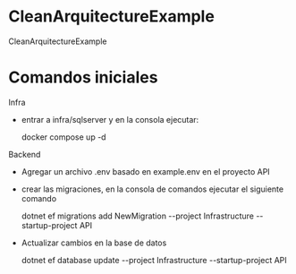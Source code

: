 # CleanArquitectureExample
CleanArquitectureExample


# Comandos iniciales
Infra 
- entrar a infra/sqlserver y en la consola ejecutar:
  
  docker compose up -d
  
Backend
- Agregar un archivo .env basado en example.env en el proyecto API
- crear las migraciones, en la consola de comandos ejecutar el siguiente comando
  
  dotnet ef migrations add NewMigration --project Infrastructure --startup-project API
  
- Actualizar cambios en la base de datos
  
  dotnet ef database update --project Infrastructure --startup-project API


